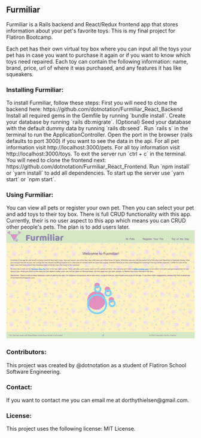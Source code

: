 <h2>Furmiliar</h2>
Furmiliar is a Rails backend and React/Redux frontend app that stores information about your pet's favorite toys. This is my final project for Flatiron Bootcamp. 

Each pet has their own virtual toy box where you can input all the toys your pet has in case you want to purchase it again or if you want to know which toys need repaired. Each toy can contain the following information: name, brand, price, url of where it was purchased, and any features it has like squeakers.  

<h3>Installing Furmiliar:</h3>
To install Furmiliar, follow these steps:
First you will need to clone the backend here: https://github.com/dotnotation/Furmiliar_React_Backend
Install all required gems in the Gemfile by running `bundle install`. Create your database by running `rails db:migrate`. (Optional) Seed your database with the default dummy data by running `rails db:seed`. Run `rails s` in the terminal to run the ApplicationController. Open the port in the browser (rails defaults to port 3000) if you want to see the data in the api. For all pet information visit http://localhost:3000/pets. For all toy information visit http://localhost:3000/toys. To exit the server run `ctrl + c` in the terminal. You will need to clone the frontend next: https://github.com/dotnotation/Furmiliar_React_Frontend. Run `npm install` or `yarn install` to add all dependencies. To start up the server use `yarn start` or `npm start`. 

<h3>Using Furmiliar:</h3>
You can view all pets or register your own pet. Then you can select your pet and add toys to their toy box. There is full CRUD functionality with this app. Currently, their is no user aspect to this app which means you can CRUD other people's pets. The plan is to add users later. 
<img src="/public/Furmiliar.gif" alt="preview of website">

<h3>Contributors:</h3>
This project was created by @dotnotation as a student of Flatiron School Software Engineering.

<h3>Contact:</h3>
If you want to contact me you can email me at dorthythielsen@gmail.com. 

<h3>License:</h3>
This project uses the following license: MIT License.
